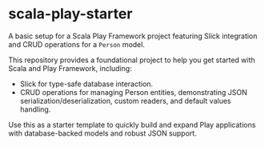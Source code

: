 # scala-play-starter
A basic setup for a Scala Play Framework project featuring Slick integration and CRUD operations for a `Person` model.

This repository provides a foundational project to help you get started with Scala and Play Framework, including:

- Slick for type-safe database interaction.
- CRUD operations for managing Person entities, demonstrating JSON serialization/deserialization, custom readers, and default values handling.

Use this as a starter template to quickly build and expand Play applications with database-backed models and robust JSON support.